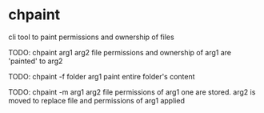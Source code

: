 # chpaint

cli tool to paint permissions and ownership of files

TODO: chpaint arg1 arg2 
  file permissions and ownership of arg1 are 'painted' to arg2

TODO: chpaint -f folder arg1
  paint entire folder's content
 

TODO: chpaint -m arg1 arg2
  file permissions of arg1 one are stored. arg2 is moved to replace file and permissions of arg1 applied
